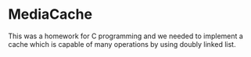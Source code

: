 # MediaCache
This was a homework for C programming and we needed to implement a cache which is capable of many operations by using doubly linked list.
